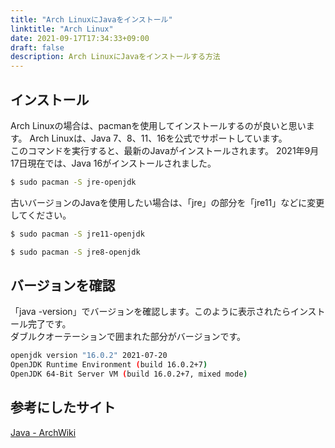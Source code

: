 ```yaml
---
title: "Arch LinuxにJavaをインストール"
linktitle: "Arch Linux"
date: 2021-09-17T17:34:33+09:00
draft: false
description: Arch LinuxにJavaをインストールする方法
---
```


## インストール
Arch Linuxの場合は、pacmanを使用してインストールするのが良いと思います。
Arch Linuxは、Java 7、8、11、16を公式でサポートしています。  
このコマンドを実行すると、最新のJavaがインストールされます。
2021年9月17日現在では、Java 16がインストールされました。
```bash
$ sudo pacman -S jre-openjdk
```

古いバージョンのJavaを使用したい場合は、「jre」の部分を「jre11」などに変更してください。
```bash
$ sudo pacman -S jre11-openjdk
```
```bash
$ sudo pacman -S jre8-openjdk
```
## バージョンを確認
「java -version」でバージョンを確認します。このように表示されたらインストール完了です。  
ダブルクオーテーションで囲まれた部分がバージョンです。
```bash
openjdk version "16.0.2" 2021-07-20
OpenJDK Runtime Environment (build 16.0.2+7)
OpenJDK 64-Bit Server VM (build 16.0.2+7, mixed mode)
```

## 参考にしたサイト
[Java - ArchWiki](https://wiki.archlinux.org/title/Java)